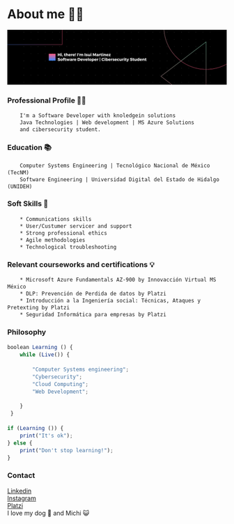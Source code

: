 # About me 👨‍🚀
![Banner](https://github.com/IsuiLugo/IsuiLugo/blob/main/Images/Github%20profile.png?raw=true)
### Professional Profile 👨‍💻
        
        I'm a Software Developer with knoledgein solutions   
        Java Technologies | Web development | MS Azure Solutions  
        and cibersecurity student.
        
### Education 📚
        Computer Systems Engineering | Tecnológico Nacional de México (TecNM)
        Software Engineering | Universidad Digital del Estado de Hidalgo (UNIDEH)

### Soft Skills 🚀
        * Communications skills
        * User/Custumer servicer and support
        * Strong professional ethics
        * Agile methodologies
        * Technological troubleshooting
        

### Relevant courseworks and certifications 💡
        * Microsoft Azure Fundamentals AZ-900 by Innovacción Virtual MS México
        * DLP: Prevención de Perdida de datos by Platzi
        * Introducción a la Ingeniería social: Técnicas, Ataques y Pretexting by Platzi
        * Seguridad Informática para empresas by Platzi
        


### Philosophy
~~~ js
boolean Learning () { 
    while (Live()) {
        
        "Computer Systems engineering";
        "Cybersecurity";
        "Cloud Computing";
        "Web Development";
        
    }
 }
 
if (Learning ()) {
    print("It's ok");   
} else {
    print("Don't stop learning!");
}
~~~
### Contact

[Linkedin](https://www.linkedin.com/in/isui-lugo-martinez/)  
[Instagram](https://www.instagram.com/isui_lugo_/)  
[Platzi](https://platzi.com/r/IsuLugoM/)  
I love my dog 🐶 and Michi 😺
